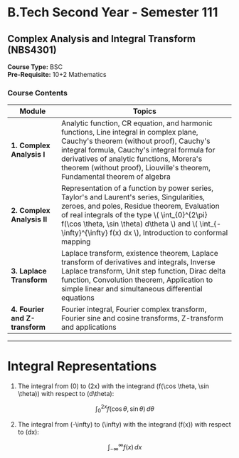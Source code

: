 # B.Tech Second Year - Semester 111

## Complex Analysis and Integral Transform (NBS4301)

**Course Type:** BSC  
**Pre-Requisite:** 10+2 Mathematics

### Course Contents

| **Module** | **Topics** |
|------------|------------|
| **1. Complex Analysis I** | Analytic function, CR equation, and harmonic functions, Line integral in complex plane, Cauchy's theorem (without proof), Cauchy's integral formula, Cauchy's integral formula for derivatives of analytic functions, Morera's theorem (without proof), Liouville's theorem, Fundamental theorem of algebra |
| **2. Complex Analysis II** | Representation of a function by power series, Taylor's and Laurent's series, Singularities, zeroes, and poles, Residue theorem, Evaluation of real integrals of the type \\( \int_{0}^{2\pi} f(\cos \theta, \sin \theta) d\theta \\) and \\( \int_{-\infty}^{\infty} f(x) dx \\), Introduction to conformal mapping |
| **3. Laplace Transform** | Laplace transform, existence theorem, Laplace transform of derivatives and integrals, Inverse Laplace transform, Unit step function, Dirac delta function, Convolution theorem, Application to simple linear and simultaneous differential equations |
| **4. Fourier and Z-transform** | Fourier integral, Fourier complex transform, Fourier sine and cosine transforms, Z-transform and applications |

---

# Integral Representations

1. The integral from \(0\) to \(2x\) with the integrand \(f(\cos \theta, \sin \theta)\) with respect to \(d\theta\):

   $$ 
   \int_{0}^{2x} f(\cos \theta, \sin \theta) \, d\theta 
   $$

2. The integral from \(-\infty\) to \(\infty\) with the integrand \(f(x)\) with respect to \(dx\):

   $$ 
   \int_{-\infty}^{\infty} f(x) \, dx 
   $$
